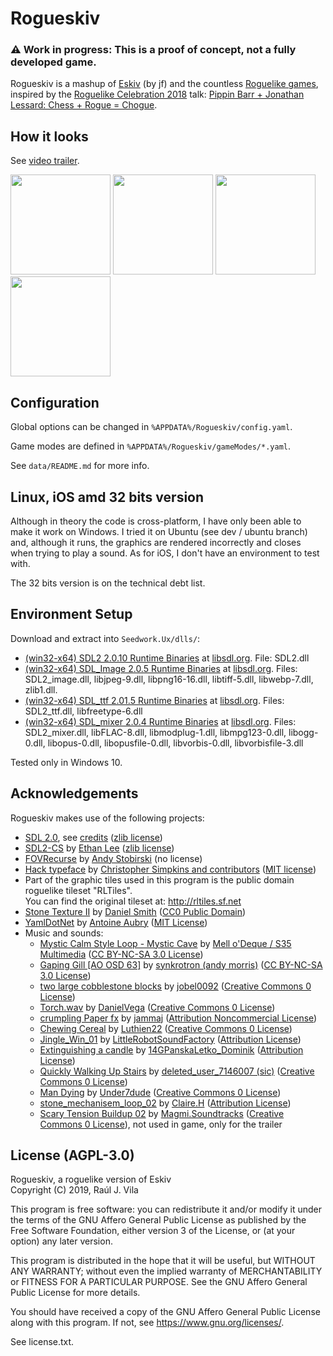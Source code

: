 # Rogueskiv

### ⚠️ Work in progress: This is a proof of concept, not a fully developed game.

Rogueskiv is a mashup of [Eskiv](https://duckduckgo.com/?q=%22eskiv%22&t=ffab&ia=web) (by jf) and the countless [Roguelike games](https://www.reddit.com/r/roguelikedev/), inspired by the [Roguelike Celebration 2018](https://roguelike.club/event2018.html) talk: [Pippin Barr + Jonathan Lessard: Chess + Rogue = Chogue](https://www.youtube.com/watch?v=l1YEJBKehAY).

## How it looks

See [video trailer](https://crul.github.io/Rogueskiv/media/trailer-v0.0.1.webm).

<img width="160px" src="https://crul.github.io/Rogueskiv/media/screenshot-v0.0.1-01.png" /> <img width="160px" src="https://crul.github.io/Rogueskiv/media/screenshot-v0.0.1-02.png" /> <img width="160px" src="https://crul.github.io/Rogueskiv/media/screenshot-v0.0.1-03.png" /> <img width="160px" src="https://crul.github.io/Rogueskiv/media/screenshot-v0.0.1-04.png" />

## Configuration

Global options can be changed in `%APPDATA%/Rogueskiv/config.yaml`.

Game modes are defined in `%APPDATA%/Rogueskiv/gameModes/*.yaml`.

See `data/README.md` for more info.

## Linux, iOS amd 32 bits version

Although in theory the code is cross-platform, I have only been able to make it work on Windows. I tried it on Ubuntu (see dev / ubuntu branch) and, although it runs, the graphics are rendered incorrectly and closes when trying to play a sound. As for iOS, I don't have an environment to test with.

The 32 bits version is on the technical debt list.

## Environment Setup

Download and extract into `Seedwork.Ux/dlls/`:

- [(win32-x64) SDL2 2.0.10 Runtime Binaries](https://www.libsdl.org/release/SDL2-2.0.10-win32-x64.zip) at [libsdl.org](https://www.libsdl.org/download-2.0.php). File: SDL2.dll
- [(win32-x64) SDL_Image 2.0.5 Runtime Binaries](https://www.libsdl.org/projects/SDL_image/release/SDL2_image-2.0.5-win32-x64.zip) at [libsdl.org](https://www.libsdl.org/projects/SDL_image/). Files: SDL2_image.dll, libjpeg-9.dll, libpng16-16.dll, libtiff-5.dll, libwebp-7.dll, zlib1.dll.
- [(win32-x64) SDL_ttf 2.01.5 Runtime Binaries](https://www.libsdl.org/projects/SDL_ttf/release/SDL2_ttf-2.0.15-win32-x64.zip) at [libsdl.org](https://www.libsdl.org/projects/SDL_ttf/). Files: SDL2_ttf.dll, libfreetype-6.dll
- [(win32-x64) SDL_mixer 2.0.4 Runtime Binaries](https://www.libsdl.org/projects/SDL_mixer/release/SDL2_mixer-2.0.4-win32-x64.zip) at [libsdl.org](https://www.libsdl.org/projects/SDL_mixer/). Files: SDL2_mixer.dll, libFLAC-8.dll, libmodplug-1.dll, libmpg123-0.dll, libogg-0.dll, libopus-0.dll, libopusfile-0.dll, libvorbis-0.dll, libvorbisfile-3.dll

Tested only in Windows 10.

## Acknowledgements

Rogueskiv makes use of the following projects:

- [SDL 2.0](https://www.libsdl.org/index.php), see [credits](https://www.libsdl.org/credits.php) ([zlib license](https://www.libsdl.org/license.php))
- [SDL2-CS](https://github.com/flibitijibibo/SDL2-CS) by [Ethan Lee](http://www.flibitijibibo.com/) ([zlib license](https://github.com/flibitijibibo/SDL2-CS/blob/master/LICENSE))
- [FOVRecurse](https://github.com/AndyStobirski/RogueLike) by [Andy Stobirski](http://www.evilscience.co.uk/) (no license)
- [Hack typeface](https://sourcefoundry.org/hack/) by [Christopher Simpkins and contributors](https://github.com/source-foundry/Hack/blob/master/docs/CONTRIBUTORS.md) ([MIT license](https://github.com/source-foundry/Hack/blob/master/LICENSE.md))
- Part of the graphic tiles used in this program is the public domain roguelike tileset "RLTiles".  
  You can find the original tileset at: <http://rltiles.sf.net>
- [Stone Texture II](https://www.publicdomainpictures.net/en/view-image.php?image=67696&picture=stone-texture-ii) by [Daniel Smith](http://artistfire.deviantart.com/) ([CC0 Public Domain](https://www.publicdomainpictures.net/en/view-image.php?image=67696&picture=stone-texture-ii#image_text))
- [YamlDotNet](https://github.com/aaubry/YamlDotNet) by [Antoine Aubry](https://www.aaubry.net/) ([MIT License](https://github.com/aaubry/YamlDotNet/blob/master/LICENSE.txt))
- Music and sounds:
  - [Mystic Calm Style Loop - Mystic Cave](https://soundcloud.com/s35musicloops/s35musicloops-mystic-cave-by) by [Mell o'Deque / S35 Multimedia](http://www.s35.pl/) ([CC BY-NC-SA 3.0 License](https://soundcloud.com/s35musicloops/s35musicloops-mystic-cave-by))
  - [Gaping Gill [AO OSD 63]](https://soundcloud.com/synkrotron/gaping-gill-ao-osd-63) by [synkrotron (andy morris)](https://soundcloud.com/synkrotron) ([CC BY-NC-SA 3.0 License](https://soundcloud.com/synkrotron/gaping-gill-ao-osd-63))
  - [two large cobblestone blocks](https://freesound.org/people/jobel0092/sounds/268055/) by [jobel0092](https://freesound.org/people/jobel0092/) ([Creative Commons 0 License](https://freesound.org/people/jobel0092/sounds/268055/#sound_license))
  - [Torch.wav](https://freesound.org/people/DanielVega/sounds/479338/) by [DanielVega](https://freesound.org/people/DanielVega/) ([Creative Commons 0 License](https://freesound.org/people/DanielVega/sounds/479338/#sound_license))
  - [crumpling Paper fx](https://freesound.org/people/jammaj/sounds/408992/) by [jammaj](https://freesound.org/people/jammaj/) ([Attribution Noncommercial License](https://freesound.org/people/jammaj/sounds/408992/#sound_license))
  - [Chewing Cereal](https://freesound.org/people/Luthien22/sounds/467625/) by [Luthien22](https://freesound.org/people/Luthien22/) ([Creative Commons 0 License](https://freesound.org/people/Luthien22/sounds/467625/#sound_license))
  - [Jingle_Win_01](https://freesound.org/people/LittleRobotSoundFactory/sounds/270545/) by [LittleRobotSoundFactory](https://freesound.org/people/LittleRobotSoundFactory/) ([Attribution License](https://freesound.org/people/LittleRobotSoundFactory/sounds/270545/#sound_license))
  - [Extinguishing a candle](https://freesound.org/people/14GPanskaLetko_Dominik/sounds/419290/) by [14GPanskaLetko_Dominik](https://freesound.org/people/14GPanskaLetko_Dominik) ([Attribution License](https://freesound.org/people/14GPanskaLetko_Dominik/sounds/419290/#sound_license))
  - [Quickly Walking Up Stairs](https://freesound.org/people/deleted_user_7146007/sounds/383889/) by [deleted_user_7146007 (sic)](https://freesound.org/people/deleted_user_7146007) ([Creative Commons 0 License](https://freesound.org/people/deleted_user_7146007/sounds/383889/#sound_license))
  - [Man Dying](https://freesound.org/people/Under7dude/sounds/163442/) by [Under7dude](https://freesound.org/people/Under7dude/) ([Creative Commons 0 License](https://freesound.org/people/Under7dude/sounds/163442/#sound_license))
  - [stone_mechanisem_loop_02](https://freesound.org/people/Claire.H/sounds/182344/) by [Claire.H](https://freesound.org/people/Claire.H/) ([Attribution License](https://freesound.org/people/Claire.H/sounds/182344/#sound_license))
  - [Scary Tension Buildup 02](https://freesound.org/people/Magmi.Soundtracks/sounds/426759/) by [Magmi.Soundtracks](https://matasstacevicius.wixsite.com/magmisoundtracks) ([Creative Commons 0 License](https://freesound.org/people/Magmi.Soundtracks/sounds/426759/#sound_license)), not used in game, only for the trailer

## License (AGPL-3.0)

Rogueskiv, a roguelike version of Eskiv  
Copyright (C) 2019, Raúl J. Vila

This program is free software: you can redistribute it and/or modify
it under the terms of the GNU Affero General Public License as published by
the Free Software Foundation, either version 3 of the License, or
(at your option) any later version.

This program is distributed in the hope that it will be useful,
but WITHOUT ANY WARRANTY; without even the implied warranty of
MERCHANTABILITY or FITNESS FOR A PARTICULAR PURPOSE.  See the
GNU Affero General Public License for more details.

You should have received a copy of the GNU Affero General Public License
along with this program.  If not, see <https://www.gnu.org/licenses/>.

See license.txt.
